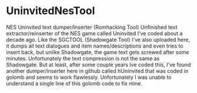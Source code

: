 # UninvitedNesTool
NES Uninvited text dumper/Inserter (Romhacking Tool)
Unfinished text extractor/reinserter of the NES game called Uninvited I've coded about a decade ago. Like the SGCTOOL (Shadowgate Tool) I've also uploaded here, it dumps all text dialogues and item names/descriptions and even tries to insert back, but unlike Shadowgate, the game text gets screwed after some minutes. Unfortunately the text compression is not the same as Shadowgate. But at least, after some couple years Ive coded this, I've found another dumper/inserter here in github called hUninvited that was coded in golomb and seems to work flawlessly. Unfortunately I was unable to understand a single line of this golomb code to fix mine.
